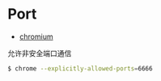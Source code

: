 # Port

- [chromium](https://chromium.googlesource.com/chromium/src.git/+/refs/heads/main/net/base/port_util.cc)

允许非安全端口通信

```bash
$ chrome --explicitly-allowed-ports=6666
```

